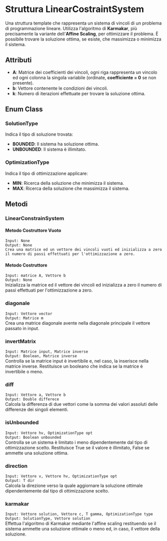 # Struttura LinearCostraintSystem
Una struttura template che rappresenta un sistema di vincoli di un problema di programmazione lineare.
Utilizza l'algoritmo di **Karmakar**, più precisamente la variante dell'**Affine Scaling**, per ottimizzare il problema. È possibile trovare la soluzione ottima, se esiste, che massimizza o minimizza il sistema.
## Attributi
- **A**: Matrice dei coefficienti dei vincoli, ogni riga rappresenta un vincolo ed ogni colonna la singola variabile (ordinate, **coefficiente = 0** se non presente).
- **b**: Vettore contenente le condizioni dei vincoli.
- **k**: Numero di iterazioni effettuate per trovare la soluzione ottima.

## Enum Class
### SolutionType
Indica il tipo di soluzione trovata:
- **BOUNDED**: Il sistema ha soluzione ottima.
- **UNBOUNDED**: Il sistema è illimitato.

### OptimizationType
Indica il tipo di ottimizzazione applicare:
- **MIN**: Ricerca della soluzione che minimizza il sistema.
- **MAX**: Ricerca della soluzione che massimizza il sistema.



## Metodi
### LinearConstrainSystem
#### Metodo Costruttore Vuoto
`Input: None`  
`Output: None`  
`Crea una matrice ed un vettore dei vincoli vuoti ed inizializza a zero il numero di passi effettuati per l'ottimizzazione a zero.`
#### Metodo Costruttore
`Input: matrice A, Vettore b`  
`Output: None`  
Inizializza la matrice ed il vettore dei vincoli ed inizializza a zero il numero di passi effettuati per l'ottimizzazione a zero.

### diagonale
`Input: Vettore vector`  
`Output: Matrice m`  
Crea una matrice diagonale avente nella diagonale principale il vettore passato in input.

### invertMatrix
`Input: Matrice input, Matrice inverse`  
`Output: Boolean, Matrice inverse`  
Controlla se la matrice input è invertibile e, nel caso, la inserisce nella matrice inverse. Restituisce un booleano che indica se la matrice è invertibile o meno.

### diff
`Input: Vettore a, Vettore b`  
`Output: Double differece`  
Calcola la differenza di due vettori come la somma dei valori assoluti delle differenze dei singoli elementi.
### isUnbounded
`Input: Vettore hv, OptimizationType opt`  
`Output: Boolean unbounded`  
Controlla se un sistema è limitato i meno dipendentemente dal tipo di ottimizzazione scelto. Restituisce True se il valore è illimitato, False se ammette una soluzione ottima.
### direction
`Input: Vettore v, Vettore hv, OptimizationType opt`  
`Output: T dir`  
Calcola la direzione verso la quale aggiornare la soluzione ottimale dipendentemente dal tipo di ottimizzazione scelto.
### karmakar
`Input: Vettore solution, Vettore c, T gamma, OptimizationType type`  
`Output: SolutionType, Vettore solution`  
Effettua l'algoritmo di Karmakar mediante l'affine scaling restituendo se il sistema ammette una soluzione ottimale o meno ed, in caso, il vettore della soluzione.
